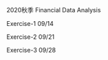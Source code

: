 2020秋季 Financial Data Analysis

Exercise-1          09/14 

Exercise-2          09/21

Exercise-3          09/28


